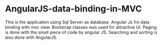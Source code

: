 # AngularJS-data-binding-in-MVC

This is the application using Sql Server as database.
Angular Js fro data binding with mvc view.
Bootstrap classes was used  for attractive UI.
Paging is done with the small piece of code by angular JS.
Searching and sorting is also done with AngularJS.
